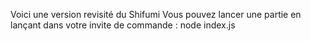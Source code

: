 Voici une version revisité du Shifumi
Vous pouvez lancer une partie en lançant dans votre invite de commande : node index.js